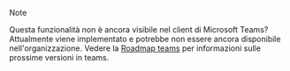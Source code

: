 > [!NOTE]
> Questa funzionalità non è ancora visibile nel client di Microsoft Teams? Attualmente viene implementato e potrebbe non essere ancora disponibile nell'organizzazione. Vedere la [Roadmap teams](https://aka.ms/TeamsRoadmap) per informazioni sulle prossime versioni in teams.